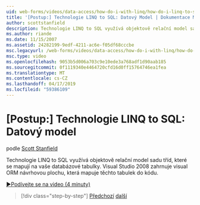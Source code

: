 ```yaml
---
uid: web-forms/videos/data-access/how-do-i-with-linq/how-do-i-linq-to-sql-data-model
title: '[Postup:] Technologie LINQ to SQL: Datový Model | Dokumentace Microsoftu'
author: scottstanfield
description: Technologie LINQ to SQL využívá objektově relační model sadu tříd, které se mapují na vaše databázové tabulky. Visual Studio 2008 obsahuje vizuální návrhovou plochu Ormulář...
ms.author: riande
ms.date: 11/15/2007
ms.assetid: 24282199-9edf-4211-ac6e-f05df68cccbe
msc.legacyurl: /web-forms/videos/data-access/how-do-i-with-linq/how-do-i-linq-to-sql-data-model
msc.type: video
ms.openlocfilehash: 9053b5d006a703c9e10ede3a768adf1d90aab185
ms.sourcegitcommit: 0f1119340e4464720cfd16d0ff15764746ea1fea
ms.translationtype: MT
ms.contentlocale: cs-CZ
ms.lasthandoff: 04/17/2019
ms.locfileid: "59386109"
---
```

# <a name="how-do-i-linq-to-sql-data-model"></a>[Postup:] Technologie LINQ to SQL: Datový model

podle [Scott Stanfield](https://github.com/scottstanfield)

Technologie LINQ to SQL využívá objektově relační model sadu tříd, které se mapují na vaše databázové tabulky. Visual Studio 2008 zahrnuje visual ORM návrhovou plochu, která mapuje těchto tabulek do kódu.

[&#9654;Podívejte se na video (4 minuty)](https://channel9.msdn.com/Blogs/ASP-NET-Site-Videos/how-do-i-linq-to-sql-data-model)

> [!div class="step-by-step"]
> [Předchozí](how-do-i-linq-to-sql-overview.md)
> [další](how-do-i-linq-to-sql-querying-the-database.md)
